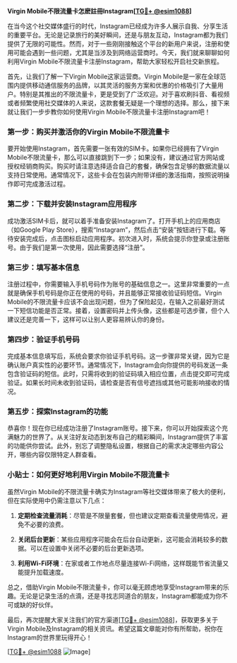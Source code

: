 **Virgin Mobile不限流量卡怎麽註冊Instagram[[TG💪+ @esim1088](https://t.me/s/esim1088)]**

在当今这个社交媒体盛行的时代，Instagram已经成为许多人展示自我、分享生活的重要平台。无论是记录旅行的美好瞬间，还是与朋友互动，Instagram都为我们提供了无限的可能性。然而，对于一些刚刚接触这个平台的新用户来说，注册和使用可能会遇到一些问题，尤其是当涉及到网络运营商时。今天，我们就来聊聊如何利用Virgin Mobile不限流量卡注册Instagram，帮助大家轻松开启社交新旅程。

首先，让我们了解一下Virgin Mobile这家运营商。Virgin Mobile是一家在全球范围内提供移动通信服务的品牌，以其灵活的服务方案和优惠的价格吸引了大量用户。特别是其推出的不限流量卡，更是受到了广泛欢迎。对于喜欢刷抖音、看视频或者频繁使用社交媒体的人来说，这款套餐无疑是一个理想的选择。那么，接下来就让我们一步步教你如何使用Virgin Mobile不限流量卡注册Instagram吧！

### 第一步：购买并激活你的Virgin Mobile不限流量卡

要开始使用Instagram，首先需要一张有效的SIM卡。如果你已经拥有了Virgin Mobile不限流量卡，那么可以直接跳到下一步；如果没有，建议通过官方网站或授权经销商购买。购买时请注意选择适合自己的套餐，确保包含足够的数据流量以支持日常使用。通常情况下，这些卡会在包装内附带详细的激活指南，按照说明操作即可完成激活过程。

### 第二步：下载并安装Instagram应用程序

成功激活SIM卡后，就可以着手准备安装Instagram了。打开手机上的应用商店（如Google Play Store），搜索“Instagram”，然后点击“安装”按钮进行下载。等待安装完成后，点击图标启动应用程序。初次进入时，系统会提示你登录或注册账号。由于我们是第一次使用，因此需要选择“注册”。

### 第三步：填写基本信息

注册过程中，你需要输入手机号码作为账号的基础信息之一。这里非常重要的一点就是确保手机号码是你正在使用的号码，并且能够正常接收验证码短信。Virgin Mobile的不限流量卡应该不会出现问题，但为了保险起见，在输入之前最好测试一下短信功能是否正常。接着，设置密码并上传头像，这些都是可选步骤，但个人建议还是完善一下，这样可以让别人更容易辨认你的身份。

### 第四步：验证手机号码

完成基本信息填写后，系统会要求你验证手机号码。这一步骤非常关键，因为它是确认账户真实性的必要环节。通常情况下，Instagram会向你提供的号码发送一条包含验证码的短信。此时，只需将收到的验证码填入相应位置，点击提交即可完成验证。如果长时间未收到验证码，请检查是否有信号遮挡或其他可能影响接收的情况。

### 第五步：探索Instagram的功能

恭喜你！现在你已经成功注册了Instagram账号。接下来，你可以开始探索这个充满魅力的世界了。从关注好友动态到发布自己的精彩瞬间，Instagram提供了丰富的功能供你尝试。此外，别忘了调整隐私设置，根据自己的需求决定哪些内容公开，哪些内容仅限特定人群查看。

### 小贴士：如何更好地利用Virgin Mobile不限流量卡

虽然Virgin Mobile的不限流量卡确实为Instagram等社交媒体带来了极大的便利，但在实际使用中仍需注意以下几点：

1. **定期检查流量消耗**：尽管是不限量套餐，但也建议定期查看流量使用情况，避免不必要的浪费。
   
2. **关闭后台更新**：某些应用程序可能会在后台自动更新，这可能会消耗较多的数据。可以在设置中关闭不必要的后台更新选项。
   
3. **利用Wi-Fi环境**：在家或者工作地点尽量连接Wi-Fi网络，这样既能节省流量又能提升加载速度。

总之，借助Virgin Mobile不限流量卡，你可以毫无顾虑地享受Instagram带来的乐趣。无论是记录生活的点滴，还是寻找志同道合的朋友，Instagram都能成为你不可或缺的好伙伴。

最后，再次提醒大家关注我们的官方渠道[[TG💪+ @esim1088](https://t.me/s/esim1088)]，获取更多关于Virgin Mobile及Instagram的相关资讯。希望这篇文章能对你有所帮助，祝你在Instagram的世界里玩得开心！

[[TG💪+ @esim1088](https://t.me/s/esim1088) ![Image](https://i.postimg.cc/4NQfJmqS/Snipaste-2025-05-13-00-14-12.png)]